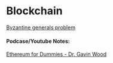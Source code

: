# Blockchain

[Byzantine generals problem](byzantine_generals_problem.md)


#### Podcase/Youtube Notes:

[Ethereum for Dummies - Dr. Gavin Wood](podcase_notes/Ethereum_for_Dummies_Gavin_Wood.md)
